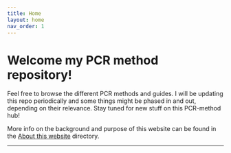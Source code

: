 ```yaml
---
title: Home
layout: home
nav_order: 1
---
```


# Welcome my PCR method repository!
Feel free to browse the different PCR methods and guides. I will be updating this repo periodically and some things might be phased in and out, depending on their relevance. Stay tuned for new stuff on this PCR-method hub!

More info on the background and purpose of this website can be found in the [About this website](https://pauliusbaltrusis.github.io/abouthiswebsite.html) directory.

----

[^1]: [It can take up to 10 minutes for changes to your site to publish after you push the changes to GitHub](https://docs.github.com/en/pages/setting-up-a-github-pages-site-with-jekyll/creating-a-github-pages-site-with-jekyll#creating-your-site).

[Just the Docs]: https://just-the-docs.github.io/just-the-docs/
[GitHub Pages]: https://docs.github.com/en/pages
[README]: https://github.com/just-the-docs/just-the-docs-template/blob/main/README.md
[Jekyll]: https://jekyllrb.com
[GitHub Pages / Actions workflow]: https://github.blog/changelog/2022-07-27-github-pages-custom-github-actions-workflows-beta/
[use this template]: https://github.com/just-the-docs/just-the-docs-template/generate
